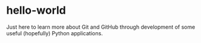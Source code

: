 # hello-world

Just here to learn more about Git and GitHub through development of some useful (hopefully) Python applications.
